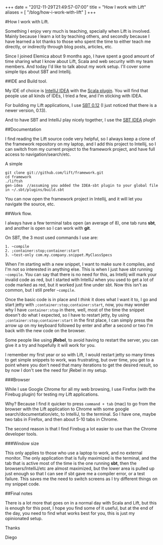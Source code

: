+++
date = "2012-11-29T21:49:57-07:00"
title = "How I work with Lift"
aliases = [
	"/blog/how-i-work-with-lift"
]
+++

[title=]: /
[category: Lift]: /
[date: 2012/11/29]: /
[tags: {lift, scala, intellij, IDEA, sbt}]: /

#How I work with Lift.

Something I enjoy very much is teaching, specially when Lift is involved. Mainly because I learn a lot by teaching others, and secondly because I have learned a lot thanks to those who spent the time to either teach me directly, or indirectly through blog posts, articles, etc.

Since I joined Elemica about 9 months ago, I have spent a good amount of time sharing what I know about Lift, Scala and web security with my team members. And today I'd like to talk about my work setup. I'll cover some simple tips about SBT and Intellij.

##IDE and Build tool.

My IDE of choice is [IntelliJ IDEA](http://www.jetbrains.com/idea/) with the [Scala plugin](http://confluence.jetbrains.net/display/SCA/Scala+Plugin+for+IntelliJ+IDEA). You will find that people use all kinds of IDEs, I tried a few, and I'm sticking with IDEA.

For building my Lift applications, I use [SBT 0.12](https://github.com/harrah/xsbt) (I just noticed that there is a newer version, 0.13).

And to have SBT and IntelliJ play nicely together, I use the [SBT IDEA](https://github.com/mpeltonen/sbt-idea/tree/sbt-0.12) plugin


##Documentation

I find reading the Lift source code very helpful, so I always keep a clone of the framework repository on my laptop, and I add this project to Intellij, so I can switch from my current project to the framework project, and have full access to navigation/search/etc.

A simple

    git clone git://github.com/lift/framework.git
    cd framework
    ./liftsh
    gen-idea  //assuming you added the IDEA-sbt plugin to your global file in ~/.sbt/plugins/build.sbt

You can now open the framework project in Intellij, and it will let you navigate the source, etc.

##Work flow.

I always have a few terminal tabs open (an average of 8), one tab runs **sbt**, and another is open so I can work with **git**.

On SBT, the 3 most used commands I use are:

```
1. ~compile
2. ;container:stop;container:start
3. ~test-only com.my.company.snippet.MyClassSpecs
```

When I'm starting with a new snippet, I want to make sure it compiles, and I'm not so interested in anything else. This is when I just have sbt running `~compile`. You can say that there is no need for this, as Intellij will mark your invalid code as red, but I started with IntelliJ when you used to get a lot of code marked as red, but it worked just fine under sbt. Now this isn't as common, but I still prefer `~compile`.

Once the basic code is in place and I *think* it does what I want it to, I go and start jetty with `;container:stop;container:start`, now, you may wonder why I have `container:stop` in there, well, most of the time the snippet doesn't do what I expected, so I have to restart jetty, by using `;container:stop;container:start` in the first place, I can simply press the arrow up on my keyboard followed by enter and after a second or two I'm back with the new code on the browser.

Some people like using **jRebel**, to avoid having to restart the server, you can give it a try and hopefully it will work for you.

I remember my first year or so with Lift, I would restart jetty so many times to get simple snippets to work, was frustrating, but over time, you get to a point where you don't need that many iterations to get the desired result, so by now I don't see the need for jRebel in my setup.

###Browser

While I use Google Chrome for all my web browsing, I use Firefox (with the Firebug plugin) for testing my Lift applications.

Why? Because I find it quicker to press `command + tab` (mac) to go from the browser with the Lift application to Chrome with some google search/documentation/etc, to IntelliJ, to the terminal. So I have one, maybe two tabs in Firefox, and then about 5-10 tabs in Chrome.

The second reason is that I find Firebug a lot easier to use than the Chrome developer tools.

###Window size

This only applies to those who use a laptop to work, and no external monitor. The only application that is fully maximized is the terminal, and the tab that is active most of the time is the one running **sbt**, then the browsers/IntelliJ/etc are almost maximized, but the lower area is pulled up just enough so that I can see if sbt gave me a compiler error, or a test failure. This saves me the need to switch screens as I try different things on my snippet code.

##Final notes

There is a lot more that goes on in a normal day with Scala and Lift, but this is enough for this post, I hope you find some of it useful, but at the end of the day, you need to find what works best for you, this is just my opinionated setup.

Thanks

  Diego
